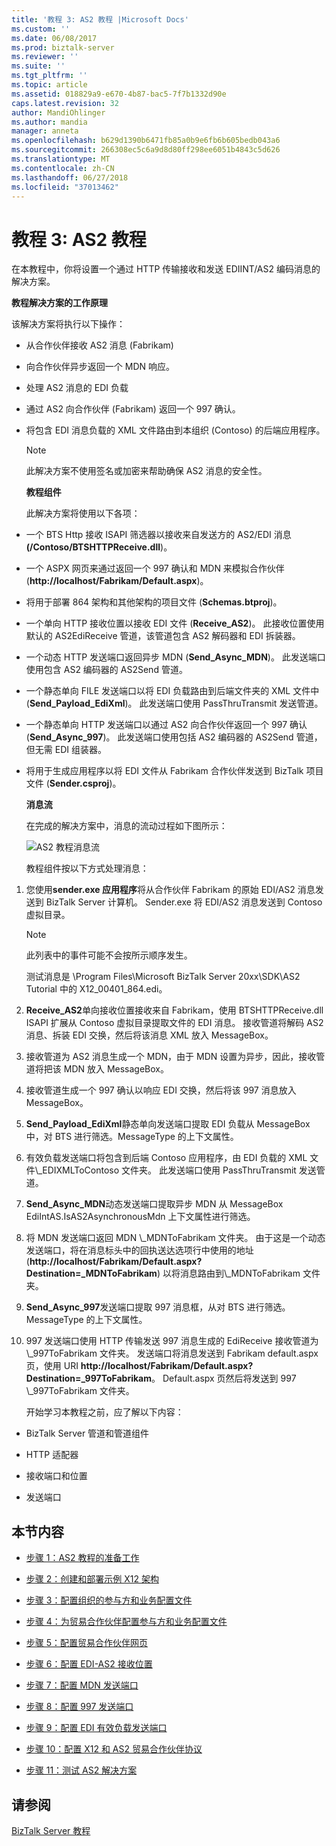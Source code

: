 ```yaml
---
title: '教程 3: AS2 教程 |Microsoft Docs'
ms.custom: ''
ms.date: 06/08/2017
ms.prod: biztalk-server
ms.reviewer: ''
ms.suite: ''
ms.tgt_pltfrm: ''
ms.topic: article
ms.assetid: 018829a9-e670-4b87-bac5-7f7b1332d90e
caps.latest.revision: 32
author: MandiOhlinger
ms.author: mandia
manager: anneta
ms.openlocfilehash: b629d1390b6471fb85a0b9e6fb6b605bedb043a6
ms.sourcegitcommit: 266308ec5c6a9d8d80ff298ee6051b4843c5d626
ms.translationtype: MT
ms.contentlocale: zh-CN
ms.lasthandoff: 06/27/2018
ms.locfileid: "37013462"
---
```

# <a name="tutorial-3-as2-tutorial"></a>教程 3: AS2 教程
在本教程中，你将设置一个通过 HTTP 传输接收和发送 EDIINT/AS2 编码消息的解决方案。  
  
 **教程解决方案的工作原理**  
  
 该解决方案将执行以下操作：  
  
- 从合作伙伴接收 AS2 消息 (Fabrikam)  
  
- 向合作伙伴异步返回一个 MDN 响应。  
  
- 处理 AS2 消息的 EDI 负载  
  
- 通过 AS2 向合作伙伴 (Fabrikam) 返回一个 997 确认。  
  
- 将包含 EDI 消息负载的 XML 文件路由到本组织 (Contoso) 的后端应用程序。  
  
  > [!NOTE]
  >  此解决方案不使用签名或加密来帮助确保 AS2 消息的安全性。  
  
  **教程组件**  
  
  此解决方案将使用以下各项：  
  
- 一个 BTS Http 接收 ISAPI 筛选器以接收来自发送方的 AS2/EDI 消息 **(/Contoso/BTSHTTPReceive.dll**)。  
  
- 一个 ASPX 网页来通过返回一个 997 确认和 MDN 来模拟合作伙伴 (**http://localhost/Fabrikam/Default.aspx**)。  
  
- 将用于部署 864 架构和其他架构的项目文件 (**Schemas.btproj**)。  
  
- 一个单向 HTTP 接收位置以接收 EDI 文件 (**Receive_AS2**)。 此接收位置使用默认的 AS2EdiReceive 管道，该管道包含 AS2 解码器和 EDI 拆装器。  
  
- 一个动态 HTTP 发送端口返回异步 MDN (**Send_Async_MDN**)。 此发送端口使用包含 AS2 编码器的 AS2Send 管道。  
  
- 一个静态单向 FILE 发送端口以将 EDI 负载路由到后端文件夹的 XML 文件中 (**Send_Payload_EdiXml**)。 此发送端口使用 PassThruTransmit 发送管道。  
  
- 一个静态单向 HTTP 发送端口以通过 AS2 向合作伙伴返回一个 997 确认 (**Send_Async_997**)。 此发送端口使用包括 AS2 编码器的 AS2Send 管道，但无需 EDI 组装器。  
  
- 将用于生成应用程序以将 EDI 文件从 Fabrikam 合作伙伴发送到 BizTalk 项目文件 (**Sender.csproj**)。  
  
  **消息流**  
  
  在完成的解决方案中，消息的流动过程如下图所示：  
  
  ![AS2 教程消息流](../core/media/31710c1d-4070-433e-953d-dcbfd0bb07a0.gif "31710c1d-4070-433e-953d-dcbfd0bb07a0")  
  
  教程组件按以下方式处理消息：  
  
1. 您使用**sender.exe 应用程序**将从合作伙伴 Fabrikam 的原始 EDI/AS2 消息发送到 BizTalk Server 计算机。 Sender.exe 将 EDI/AS2 消息发送到 Contoso 虚拟目录。  
  
   > [!NOTE]
   >  此列表中的事件可能不会按所示顺序发生。  
   >   
   >  测试消息是 \Program Files\Microsoft BizTalk Server 20xx\SDK\AS2 Tutorial 中的 X12_00401_864.edi。  
  
2. **Receive_AS2**单向接收位置接收来自 Fabrikam，使用 BTSHTTPReceive.dll ISAPI 扩展从 Contoso 虚拟目录提取文件的 EDI 消息。 接收管道将解码 AS2 消息、拆装 EDI 交换，然后将该消息 XML 放入 MessageBox。  
  
3. 接收管道为 AS2 消息生成一个 MDN，由于 MDN 设置为异步，因此，接收管道将把该 MDN 放入 MessageBox。  
  
4. 接收管道生成一个 997 确认以响应 EDI 交换，然后将该 997 消息放入 MessageBox。  
  
5. **Send_Payload_EdiXml**静态单向发送端口提取 EDI 负载从 MessageBox 中，对 BTS 进行筛选。MessageType 的上下文属性。  
  
6. 有效负载发送端口将包含到后端 Contoso 应用程序，由 EDI 负载的 XML 文件\\_EDIXMLToContoso 文件夹。 此发送端口使用 PassThruTransmit 发送管道。  
  
7. **Send_Async_MDN**动态发送端口提取异步 MDN 从 MessageBox EdiIntAS.IsAS2AsynchronousMdn 上下文属性进行筛选。  
  
8. 将 MDN 发送端口返回 MDN \\_MDNToFabrikam 文件夹。 由于这是一个动态发送端口，将在消息标头中的回执送达选项行中使用的地址 (**http://localhost/Fabrikam/Default.aspx?Destination=_MDNToFabrikam**) 以将消息路由到\\_MDNToFabrikam 文件夹。  
  
9. **Send_Async_997**发送端口提取 997 消息框，从对 BTS 进行筛选。MessageType 的上下文属性。  
  
10. 997 发送端口使用 HTTP 传输发送 997 消息生成的 EdiReceive 接收管道为\\_997ToFabrikam 文件夹。 发送端口将消息发送到 Fabrikam default.aspx 页，使用 URI **http://localhost/Fabrikam/Default.aspx?Destination=_997ToFabrikam**。 Default.aspx 页然后将发送到 997 \\_997ToFabrikam 文件夹。  
  
    开始学习本教程之前，应了解以下内容：  
  
-   BizTalk Server 管道和管道组件  
  
-   HTTP 适配器  
  
-   接收端口和位置  
  
-   发送端口  
  
## <a name="in-this-section"></a>本节内容  
  
-   [步骤 1：AS2 教程的准备工作](../core/step-1-prepare-for-the-as2-tutorial.md)  
  
-   [步骤 2：创建和部署示例 X12 架构](../core/step-2-create-and-deploy-the-sample-x12-schema.md)  
  
-   [步骤 3：配置组织的参与方和业务配置文件](../core/step-3-configure-a-party-and-business-profile-for-your-organization2.md)  
  
-   [步骤 4：为贸易合作伙伴配置参与方和业务配置文件](../core/step-4-configure-a-party-and-business-profile-for-your-trading-partner2.md)  
  
-   [步骤 5：配置贸易合作伙伴网页](../core/step-5-configure-the-trading-partner-web-pages.md)  
  
-   [步骤 6：配置 EDI-AS2 接收位置](../core/step-6-configure-the-edi-as2-receive-location.md)  
  
-   [步骤 7：配置 MDN 发送端口](../core/step-7-configure-the-mdn-send-port.md)  
  
-   [步骤 8：配置 997 发送端口](../core/step-8-configure-the-997-send-port.md)  
  
-   [步骤 9：配置 EDI 有效负载发送端口](../core/step-9-configure-the-edi-payload-send-port.md)  
  
-   [步骤 10：配置 X12 和 AS2 贸易合作伙伴协议](../core/step-10-configure-the-x12-and-as2-trading-partner-agreement.md)  
  
-   [步骤 11：测试 AS2 解决方案](../core/step-11-test-the-as2-solution.md)  
  
## <a name="see-also"></a>请参阅  
 [BizTalk Server 教程](../core/biztalk-server-tutorials.md)